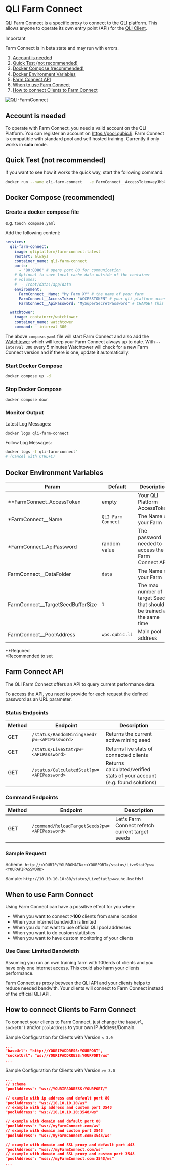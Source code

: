 # QLI Farm Connect
QLI Farm Connect is a specific proxy to connect to the QLI platform.
This allows anyone to operate its own entry point (API) for the [QLI Client](https://github.com/qubic-li/client).

>[!Important]
>Farm Connect is in beta state and may run with errors.

1. [Account is needed](#account-is-needed)
2. [Quick Test (not recommended)](#quick-test-not-recommended)
3. [Docker Compose (recommended)](#docker-compose-recommended)
4. [Docker Environment Variables](#docker-environment-variables)
5. [Farm Connect API](#farm-connect-api)
6. [When to use Farm Connect](#when-to-use-farm-connect)
7. [How to connect Clients to Farm Connect](#how-to-connect-clients-to-farm-connect)

![QLI-FarmConnect](https://github.com/user-attachments/assets/7f124085-dacb-4203-af5e-f1c9f06f9592)

## Account is needed
To operate with Farm Connect, you need a valid account on the QLI Platform. You can register an account on https://pool.qubic.li.
Farm Connect is compatible with standard pool and self hosted training. Currently it only works in **solo** mode.

## Quick Test (not recommended)
If you want to see how it works the quick way, start the following command.

```bash
docker run --name qli-farm-connect   -e FarmConnect__AccessToken=eyJhbGciOiJSUzI1NiIsInR5cCI6IkpXVCJ9.eyJJZCI6ImUxODc5YzQ3LTIwZjUtNDA5Yy05MThkLTRhYzgyNzFiYjYxMSIsIk1pbmluZyI6IiIsIm5iZiI6MTcyNTE5NzA5NSwiZXhwIjoxNzU2NzMzMDk1LCJpYXQiOjE3MjUxOTcwOTUsImlzcyI6Imh0dHBzOi8vcXViaWMubGkvIiwiYXVkIjoiaHR0cHM6Ly9xdWJpYy5saS8ifQ.hBYWpMvvpj8N-t6r6iIdF5y8ayKxtSi0FEb689oOrbPiwBrs76MBvpva7mbOQslzuEFJ8jZSFHlD1QgR6P9YMcTh5fZndI24VBD8lEkNUQPP1wWAOwEUQy-Yk1VTRg7L654ksf0jE4Obj_CDTPyIkK2f5C817--zE7uyngF3-hMRf3Taqus_jR2qqxYSz2D2B2nEYbrRWMDGoMf1tDHq3kFWaFqOr72IjgqkIDV3hs880mhiKcdI0USv54UK-tBon5B_WFJivPr5uo-OUrbILlU24AgTeLYskf1ajIIFnCqJVrAbYxEiaZ0cH1Ey5k6aDfRveb9wqhSQbTMGZuTsOw   -e FarmConnect__Name=test-container1 -v /root/data:/app/data qliplatform/farm-connect:latest
```

## Docker Compose (recommended)

### Create a docker compose file
e.g. `touch compose.yaml`

Add the following content:
```yaml
services:
  qli-farm-connect:
    image: qliplatform/farm-connect:latest
    restart: always
    container_name: qli-farm-connect
    ports:
      - "80:8080" # opens port 80 for communication
    # Optional to save local cache data outside of the container
    # volumes:
    #  - /root/data:/app/data
    environment:
      FarmConnect__Name: "My Farm XY" # the name of your farm
      FarmConnect__AccessToken: "ACCESSTOKEN" # your qli platform access token
      FarmConnect__ApiPassword: "MySuperSecretPassword" # CHANGE! this to a secret password used to access the farm connect API

  watchtower:
    image: containrrr/watchtower
    container_name: watchtower
    command: --interval 300
```

The above `compose.yaml` file will start Farm Connect and also add the [Watchtower](https://github.com/containrrr/watchtower) which will keep your Farm Connect always up to date. With `--interval 300` every 5 minutes Watchtower will check for a new Farm Connect version and if there is one, update it automatically.

### Start Docker Compose
```bash
docker compose up -d
```

### Stop Docker Compose
```bash
docker compose down
```

### Monitor Output
Latest Log Messages: 
```bash
docker logs qli-farm-connect
```


Follow Log Messages:
```bash
docker logs -f qli-farm-connect`
# (Cancel with CTRL+C)
```

## Docker Environment Variables


| Param    | Default | Description |
| -------- | ------- | ---- |
| **FarmConnect_AccessToken | empty | Your QLI Platform AccessToken |
| *FarmConnect__Name  | `QLI Farm Connect`    | The Name of your Farm |
| *FarmConnect_ApiPassword    | random value | The password needed to access the Farm Connect API |
| FarmConnect__DataFolder  | `data`    | The Name of your Farm |
| FarmConnect__TargetSeedBufferSize | `1`    | The max number of target Seeds that should be trained at the same time |
| FarmConnect__PoolAddress | `wps.qubic.li`    | Main pool address |

**Required<br>
*Recommended to set

## Farm Connect API
The QLI Farm Connect offers an API to query current performance data.

To access the API, you need to provide for each request the defined password as an URL parameter.

### Status Endpoints

| Method    | Endpoint | Description |
| -------- | ------- | ---- |
| GET    | `/status/RandomMiningSeed?pw=<APIPassword>` | Returns the current active mining seed |
| GET    | `/status/LiveStat?pw=<APIPassword>` | Returns live stats of connected clients |
| GET    | `/status/CalculatedStat?pw=<APIPassword>` | Returns calculated/verified stats of your account (e.g. found solutions) |

### Command Endpoints
| Method    | Endpoint | Description |
| -------- | ------- | ---- |
| GET    | `/command/ReloadTargetSeeds?pw=<APIPassword>` | Let's Farm Connect refetch current target seeds | 

### Sample Request
Scheme: `http://<YOURIP/YOURDOMAIN>:<YOURPORT>/status/LiveStat?pw=<YOURAPIPASSWORD>`

Sample: `http://10.10.10.10:80/status/LiveStat?pw=suhc.ksdfdsf`

## When to use Farm Connect
Using Farm Connect can have a possitive effect for you when:

- When you want to connect **>100** clients from same location
- When your internet bandwidth is limited
- When you do not want to use official QLI pool addresses
- When you want to do custom statitstics
- When you want to have custom monitoring of your clients

### Use Case: Limited Bandwidth
Assuming you run an own training farm with 100erds of clients and you have only one internet access. This could also harm your clients performance.

Farm Connect as proxy between the QLI API and your clients helps to reduce needed bandwith. Your clients will connect to Farm Connect instead of the official QLI API.

## How to connect Clients to Farm Connect
To connect your clients to Farm Connect, just change the `baseUrl`, `socketUrl` and/or `poolAddress` to your own IP Address/Domain.

Sample Configuration for Clients with Version `< 3.0`
```json
...
"baseUrl": "http://YOURIPADDRESS:YOURPORT",
"socketUrl": "ws://YOURIPADDRRESS:YOURPORT/ws"
...
```

Sample Configuration for Clients with Version `>= 3.0`
```json
...
// scheme
"poolAddress": "ws://YOURIPADDRESS:YOURPORT/"

// example with ip address and default port 80
"poolAddress": "ws://10.10.10.10/ws"
// example with ip address and custom port 3548
"poolAddress": "ws://10.10.10.10:3548/ws"

// example with domain and default port 80
"poolAddress": "ws://myFarmConnect.com/ws"
// example with domain and custom port 3548
"poolAddress": "ws://myFarmConnect.com:3548/ws"

// example with domain and SSL proxy and default port 443
"poolAddress": "wss://myFarmConnect.com/ws"
// example with domain and SSL proxy and custom port 3548
"poolAddress": "wss://myFarmConnect.com:3548/ws"
...
```
